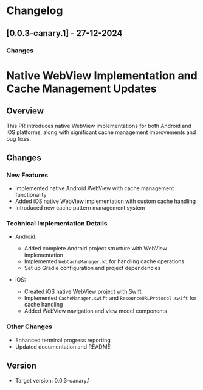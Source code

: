 # Changelog

## [0.0.3-canary.1] - 27-12-2024

### Changes

# Native WebView Implementation and Cache Management Updates

## Overview
This PR introduces native WebView implementations for both Android and iOS platforms, along with significant cache management improvements and bug fixes.

## Changes

### New Features
- Implemented native Android WebView with cache management functionality
- Added iOS native WebView implementation with custom cache handling
- Introduced new cache pattern management system

### Technical Implementation Details
- Android:
  - Added complete Android project structure with WebView implementation
  - Implemented `WebCacheManager.kt` for handling cache operations
  - Set up Gradle configuration and project dependencies

- iOS:
  - Created iOS native WebView project with Swift
  - Implemented `CacheManager.swift` and `ResourceURLProtocol.swift` for cache handling
  - Added WebView navigation and view model components


### Other Changes
- Enhanced terminal progress reporting
- Updated documentation and README

## Version
- Target version: 0.0.3-canary.1
